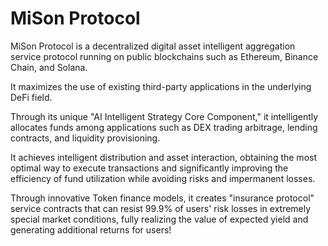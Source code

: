 # MiSon Protocol



MiSon Protocol is a decentralized digital asset intelligent aggregation service protocol running on public blockchains such as Ethereum, Binance Chain, and Solana. 


It maximizes the use of existing third-party applications in the underlying DeFi field. 

Through its unique "AI Intelligent Strategy Core Component," it intelligently allocates funds among applications such as DEX trading arbitrage, lending contracts, and liquidity provisioning.




It achieves intelligent distribution and asset interaction, obtaining the most optimal way to execute transactions and significantly improving the efficiency of fund utilization while avoiding risks and impermanent losses.

Through innovative Token finance models, it creates "insurance protocol" service contracts that can resist 99.9% of users' risk losses in extremely special market conditions, fully realizing the value of expected yield and generating additional returns for users!






  







 
